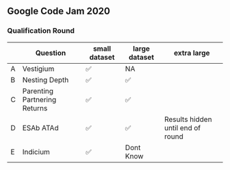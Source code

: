 ## Google Code Jam 2020

### Qualification Round

|     | Question                     | small dataset | large dataset | extra large |
| --- | ---------------------------- | ------------- | ------------- | ----------- |
| A   | Vestigium                    | ✅            |  NA            |             | 
| B   | Nesting Depth                | ✅            | ✅            |             |
| C   | Parenting Partnering Returns | ✅            | ✅            |             |
| D   | ESAb ATAd                    | ✅            | ✅           | Results hidden until end of round            |
| E   | Indicium                     | ✅            | Dont Know     |             |

